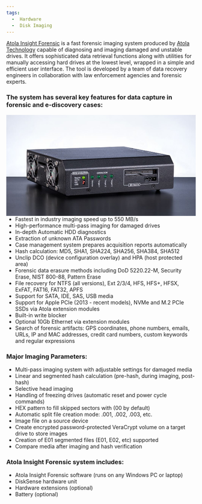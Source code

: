 ```yaml
---
tags:
  -  Hardware
  -  Disk Imaging
---
```

[Atola Insight Forensic](http://atola.com/products/insight/) is a fast
forensic imaging system produced by [Atola
Technology](http://atola.com/) capable of diagnosing and imaging damaged
and unstable drives. It offers sophisticated data retrieval functions
along with utilities for manually accessing hard drives at the lowest
level, wrapped in a simple and efficient user interface. The tool is
developed by a team of data recovery engineers in collaboration with law
enforcement agencies and forensic experts.

### The system has several key features for data capture in forensic and e-discovery cases:

<img src="../assets/images/1000px-Insight.jpg" title="Atola Insight Foresnics"  alt="1000px-Insight.jpg" align="right" />

- Fastest in industry imaging speed up to 550 MB/s
- High-performance multi-pass imaging for damaged drives
- In-depth Automatic HDD diagnostics
- Extraction of unknown ATA Passwords
- Case management system prepares acquisition reports automatically
- Hash calculation: MD5, SHA1, SHA224, SHA256, SHA384, SHA512
- Unclip DCO (device configuration overlay) and HPA (host protected
  area)
- Forensic data erasure methods including DoD 5220.22-M, Security Erase,
  NIST 800-88, Pattern Erase
- File recovery for NTFS (all versions), Ext 2/3/4, HFS, HFS+, HFSX,
  ExFAT, FAT16, FAT32, APFS
- Support for SATA, IDE, SAS, USB media
- Support for Apple PCIe (2013 - recent models), NVMe and M.2 PCIe SSDs
  via Atola extension modules
- Built-in write blocker
- Optional 10Gb Ethernet via extension modules
- Search of forensic artifacts: GPS coordinates, phone numbers, emails,
  URLs, IP and MAC addresses, credit card numbers, custom keywords and
  regular expressions

### Major Imaging Parameters:

- Multi-pass imaging system with adjustable settings for damaged media
- Linear and segmented hash calculation (pre-hash, during imaging,
  post-hash)
- Selective head imaging
- Handling of freezing drives (automatic reset and power cycle commands)
- HEX pattern to fill skipped sectors with (00 by default)
- Automatic split file creation mode: .001, .002, .003, etc.
- Image file on a source device
- Create encrypted password-protected VeraCrypt volume on a target drive
  to store images
- Creation of E01 segmented files (E01, E02, etc) supported
- Compare media after imaging and hash verification

### Atola Insight Forensic system includes:

- Atola Insight Forensic software (runs on any Windows PC or laptop)
- DiskSense hardware unit
- Hardware extensions (optional)
- Battery (optional)